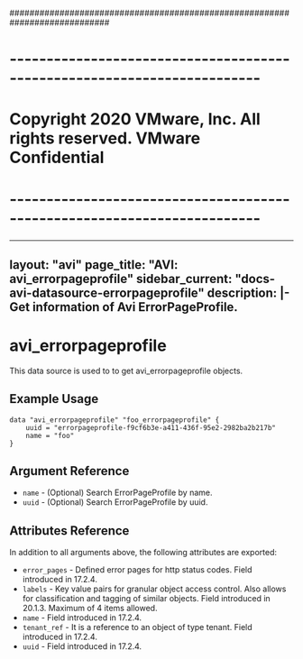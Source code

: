 ############################################################################
# ------------------------------------------------------------------------
# Copyright 2020 VMware, Inc.  All rights reserved. VMware Confidential
# ------------------------------------------------------------------------
###

---
layout: "avi"
page_title: "AVI: avi_errorpageprofile"
sidebar_current: "docs-avi-datasource-errorpageprofile"
description: |-
  Get information of Avi ErrorPageProfile.
---

# avi_errorpageprofile

This data source is used to to get avi_errorpageprofile objects.

## Example Usage

```hcl
data "avi_errorpageprofile" "foo_errorpageprofile" {
    uuid = "errorpageprofile-f9cf6b3e-a411-436f-95e2-2982ba2b217b"
    name = "foo"
}
```

## Argument Reference

* `name` - (Optional) Search ErrorPageProfile by name.
* `uuid` - (Optional) Search ErrorPageProfile by uuid.

## Attributes Reference

In addition to all arguments above, the following attributes are exported:

* `error_pages` - Defined error pages for http status codes. Field introduced in 17.2.4.
* `labels` - Key value pairs for granular object access control. Also allows for classification and tagging of similar objects. Field introduced in 20.1.3. Maximum of 4 items allowed.
* `name` - Field introduced in 17.2.4.
* `tenant_ref` - It is a reference to an object of type tenant. Field introduced in 17.2.4.
* `uuid` - Field introduced in 17.2.4.

